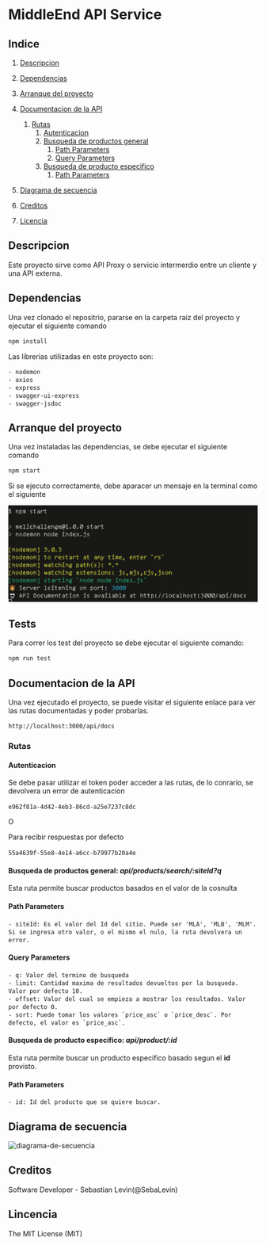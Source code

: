 
# MiddleEnd API Service

## Indice 

1. [Descripcion](#descripcion)
2. [Dependencias](#dependencias)
3. [Arranque del proyecto](#arranque-del-proyecto)
4. [Documentacion de la API](#documentacion-de-la-api)
    1. [Rutas](#rutas)
        1. [Autenticacion](#autenticacion)
        2. [Busqueda de productos general](#busqueda-de-productos-general-apiproductssearchsiteidq)
            1. [Path Parameters](#path-parameters)
            2. [Query Parameters](#query-parameters)
        3. [Busqueda de producto especifico](#busqueda-de-producto-especifico-apiproductid)
            1. [Path Parameters](#path-parameters-1)
5. [Diagrama de secuencia](#diagrama-de-secuencia)

6. [Creditos](#creditos)
7. [Licencia](#lincencia)


## Descripcion

Este proyecto sirve como API Proxy o servicio intermerdio entre un cliente y una API externa.

## Dependencias

Una vez clonado el repositrio, pararse en la carpeta raiz del proyecto y ejecutar el siguiente comando

```js
npm install
```

Las librerias utilizadas en este proyecto son:

    - nodemon
    - axios
    - express
    - swagger-ui-express
    - swagger-jsdoc

## Arranque del proyecto

Una vez instaladas las dependencias, se debe ejecutar el siguiente comando

```js
npm start
```

Si se ejecuto correctamente, debe aparacer un mensaje en la terminal como el siguiente

![consola](docs/Screenshot%202024-02-10%20154734.png)

## Tests

Para correr los test del proyecto se debe ejecutar el siguiente comando:

```js
npm run test
```

## Documentacion de la API

Una vez ejecutado el proyecto, se puede visitar el siguiente enlace para ver las rutas documentadas y poder probarlas.

```
http://localhost:3000/api/docs
```

### Rutas

#### Autenticacion

Se debe pasar utilizar el token poder acceder a las rutas, de lo conrario, se devolvera un error de autenticacion

```e962f81a-4d42-4eb3-86cd-a25e7237c8dc```

O

Para recibir respuestas por defecto

```55a4639f-55e8-4e14-a6cc-b79977b20a4e```

#### Busqueda de productos general: *api/products/search/:siteId?q*

Esta ruta permite buscar productos basados en el valor de la cosnulta

#### Path Parameters

    - siteId: Es el valor del Id del sitio. Puede ser 'MLA', 'MLB', 'MLM'. Si se ingresa otro valor, o el mismo el nulo, la ruta devolvera un error.


#### Query Parameters

    - q: Valor del termino de busqueda
    - limit: Cantidad maxima de resultados devueltos por la busqueda. Valor por defecto 10.
    - offset: Valor del cual se empieza a mostrar los resultados. Valor por defecto 0.
    - sort: Puede tomar los valores `price_asc` o `price_desc`. Por defecto, el valor es `price_asc`.

#### Busqueda de producto especifico: *api/product/:id*

Esta ruta permite buscar un producto especifico basado segun el **id** provisto.

#### Path Parameters

    - id: Id del producto que se quiere buscar.

## Diagrama de secuencia 
![diagrama-de-secuencia](docs/sequence-image.png)

## Creditos

Software Developer - Sebastian Levin(@SebaLevin)

## Lincencia
The MIT License (MIT)